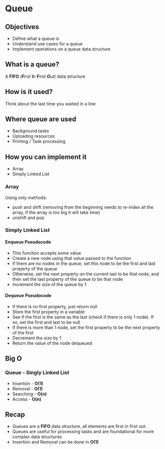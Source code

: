 # Queue

## Objectives

- Define what a queue is
- Understand use cases for a queue
- Implement operations on a queue data structure

## What is a queue?

A **FIFO** _(**F**irst **I**n **F**irst **O**ut)_ data structure

## How is it used?

Think about the last time you waited in a line

## Where queue are used

- Background tasks
- Uploading resources
- Printing / Task processing

## How you can implement it

- Array
- Simply Linked List

### Array

Using only methods:

- push and shift (removing from the beginning needs to re-index all the array, if the array is too big it will take time)
- unshift and pop

### Simply Linked List

#### Enqueue Pseudocode

- This function accepts some value
- Create a new node using that value passed to the function
- If there are no nodes in the queue, set this node to be the first and last property of the queue
- Otherwise, set the next property on the current last to be that node, and then set the last property of the queue to be that node
- Increment the size of the queue by 1

#### Dequeue Pseudocode

- If there is no first property, just return null
- Store the first property in a variable
- See if the first is the same as the last (check if there is only 1 node). If so, set the first and last to be null
- If there is more than 1 node, set the first property to be the next property of the first
- Decrement the size by 1
- Return the value of the node dequeued

## Big O

### Queue - Singly Linked List

- Insertion - **O(1)**
- Removal - **O(1)**
- Searching - **O(n)**
- Access - **O(n)**

## Recap

- Queues are a **FIFO** data structure, all elements are first in first out.
- Queues are useful for processing tasks and are foundational for more complex data structures
- Insertion and Removal can be done in **O(1)**
